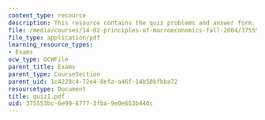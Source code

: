 ```yaml
---
content_type: resource
description: This resource contains the quiz problems and answer form.
file: /media/courses/14-02-principles-of-macroeconomics-fall-2004/375553bc6e9967773fba9e0e653b446c_quiz1.pdf
file_type: application/pdf
learning_resource_types:
- Exams
ocw_type: OCWFile
parent_title: Exams
parent_type: CourseSection
parent_uid: 1c4228c4-72e4-8efa-a46f-14b50bfbba72
resourcetype: Document
title: quiz1.pdf
uid: 375553bc-6e99-6777-3fba-9e0e653b446c
---
```

